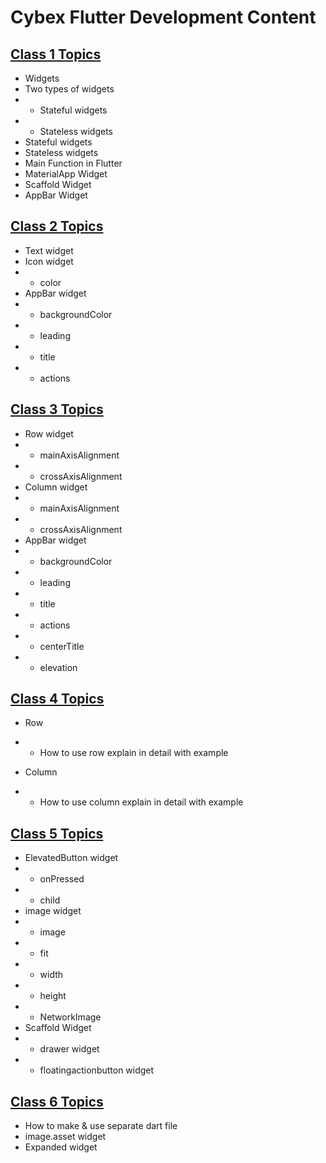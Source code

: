 # Cybex Flutter Development Content

## [Class 1 Topics](https://github.com/abraralidev/Cybex-Batch-5/blob/main/class_1/lib/main.dart)
- Widgets
- Two types of widgets
- - Stateful widgets
- - Stateless widgets
- Stateful widgets
- Stateless widgets
- Main Function in Flutter
- MaterialApp Widget
- Scaffold Widget
- AppBar Widget

## [Class 2 Topics](https://github.com/abraralidev/Cybex-Batch-5/blob/main/class_2/lib/main.dart)

- Text widget
- Icon widget
- - color 
- AppBar widget
- - backgroundColor 
- - leading 
- - title 
- - actions 

## [Class 3 Topics](https://github.com/abraralidev/Cybex-Batch-5/blob/main/class_3/lib/main.dart)

- Row  widget
- - mainAxisAlignment  
- - crossAxisAlignment 
- Column widget
- - mainAxisAlignment  
- - crossAxisAlignment 
- AppBar widget
- - backgroundColor  
- - leading 
- - title 
- - actions 
- - centerTitle 
- - elevation 

## [Class 4 Topics](https://github.com/abraralidev/Cybex-Batch-5/blob/main/class_4/lib/main.dart)

- Row  
- - How to use row explain in detail with example 

- Column 
- - How to use column explain in detail with example 

## [Class 5 Topics](https://github.com/abraralidev/Cybex-Batch-5/blob/main/class_5/lib/main.dart)

- ElevatedButton widget
- - onPressed 
- - child 
- image widget
- - image 
- - fit 
- - width 
- - height 
- - NetworkImage 
- Scaffold Widget
- - drawer widget
- - floatingactionbutton widget

## [Class 6 Topics](https://github.com/abraralidev/Cybex-Batch-5/blob/main/class_6/lib/main.dart)

- How to make & use separate dart file 
- image.asset widget
- Expanded widget




